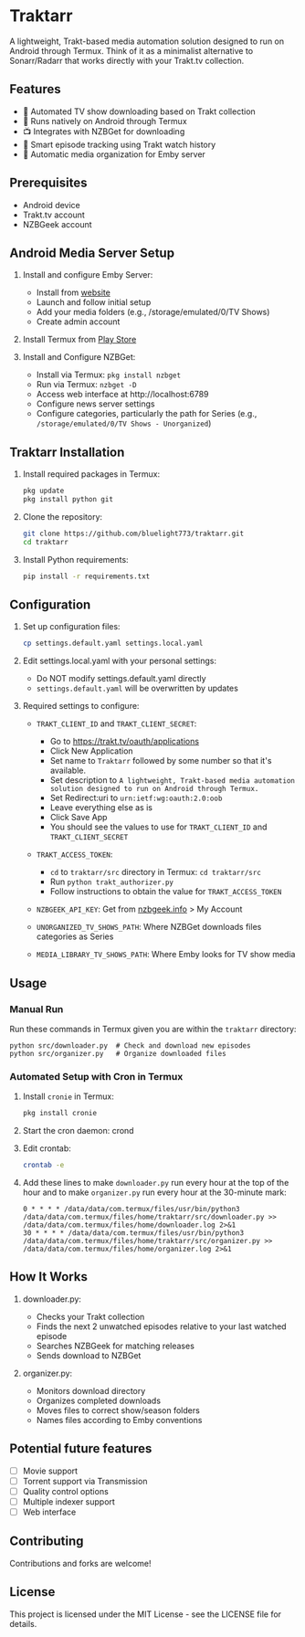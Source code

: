 # Traktarr

A lightweight, Trakt-based media automation solution designed to run on Android through Termux. Think of it as a minimalist alternative to Sonarr/Radarr that works directly with your Trakt.tv collection.

## Features

- 🤖 Automated TV show downloading based on Trakt collection
- 📱 Runs natively on Android through Termux
- 📺 Integrates with NZBGet for downloading
- 🎯 Smart episode tracking using Trakt watch history
- 📂 Automatic media organization for Emby server

## Prerequisites

- Android device
- Trakt.tv account
- NZBGeek account

## Android Media Server Setup

1. Install and configure Emby Server:
   - Install from [website](https://emby.media/server-android.html)
   - Launch and follow initial setup
   - Add your media folders (e.g., /storage/emulated/0/TV Shows)
   - Create admin account

2. Install Termux from [Play Store](https://play.google.com/store/apps/details?id=com.termux)
   
3. Install and Configure NZBGet:
   - Install via Termux: `pkg install nzbget`
   - Run via Termux: `nzbget -D`
   - Access web interface at http://localhost:6789
   - Configure news server settings
   - Configure categories, particularly the path for Series (e.g., `/storage/emulated/0/TV Shows - Unorganized`)

## Traktarr Installation

1. Install required packages in Termux:
   ```sh
   pkg update
   pkg install python git
   ```

3. Clone the repository:
   ```sh
   git clone https://github.com/bluelight773/traktarr.git
   cd traktarr
   ```

4. Install Python requirements:
   ```sh
   pip install -r requirements.txt
   ```

## Configuration

1. Set up configuration files:
   ```sh
   cp settings.default.yaml settings.local.yaml
   ```

3. Edit settings.local.yaml with your personal settings:
   - Do NOT modify settings.default.yaml directly
   - `settings.default.yaml` will be overwritten by updates

4. Required settings to configure:

   - `TRAKT_CLIENT_ID` and `TRAKT_CLIENT_SECRET`:
     - Go to https://trakt.tv/oauth/applications
     - Click New Application
     - Set name to `Traktarr` followed by some number so that it's available.
     - Set description to `A lightweight, Trakt-based media automation solution designed to run on Android through Termux.`
     - Set Redirect:uri to `urn:ietf:wg:oauth:2.0:oob`
     - Leave everything else as is
     - Click Save App
     - You should see the values to use for `TRAKT_CLIENT_ID` and `TRAKT_CLIENT_SECRET`
     
   - `TRAKT_ACCESS_TOKEN`:
     - `cd` to `traktarr/src` directory in Termux: `cd traktarr/src`
     - Run `python trakt_authorizer.py`
     - Follow instructions to obtain the value for `TRAKT_ACCESS_TOKEN`
     
   - `NZBGEEK_API_KEY`: Get from [nzbgeek.info](https://nzbgeek.info/) > My Account
       
   - `UNORGANIZED_TV_SHOWS_PATH`: Where NZBGet downloads files categories as Series
     
   - `MEDIA_LIBRARY_TV_SHOWS_PATH`: Where Emby looks for TV show media

## Usage

### Manual Run

Run these commands in Termux given you are within the `traktarr` directory:

    python src/downloader.py  # Check and download new episodes
    python src/organizer.py   # Organize downloaded files

### Automated Setup with Cron in Termux

1. Install `cronie` in Termux:
   ```sh
   pkg install cronie
   ```

3. Start the cron daemon:
   crond

4. Edit crontab:
   ```sh
   crontab -e
   ```

6. Add these lines to make `downloader.py` run every hour at the top of the hour and to make `organizer.py` run every hour at the 30-minute mark:
   ```
   0 * * * * /data/data/com.termux/files/usr/bin/python3 /data/data/com.termux/files/home/traktarr/src/downloader.py >> /data/data/com.termux/files/home/downloader.log 2>&1
   30 * * * * /data/data/com.termux/files/usr/bin/python3 /data/data/com.termux/files/home/traktarr/src/organizer.py >> /data/data/com.termux/files/home/organizer.log 2>&1
   ```

## How It Works

1. downloader.py:
   - Checks your Trakt collection
   - Finds the next 2 unwatched episodes relative to your last watched episode
   - Searches NZBGeek for matching releases
   - Sends download to NZBGet

2. organizer.py:
   - Monitors download directory
   - Organizes completed downloads
   - Moves files to correct show/season folders
   - Names files according to Emby conventions

## Potential future features

- [ ] Movie support
- [ ] Torrent support via Transmission
- [ ] Quality control options
- [ ] Multiple indexer support
- [ ] Web interface

## Contributing

Contributions and forks are welcome!

## License

This project is licensed under the MIT License - see the LICENSE file for details.
